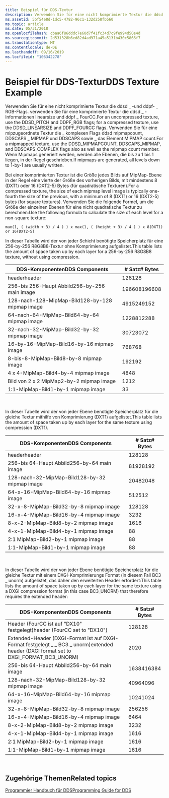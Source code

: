 ```yaml
---
title: Beispiel für DDS-Textur
description: Verwenden Sie für eine nicht komprimierte Textur die ddsd \_ -und ddpf- \_ RGB-Flags. verwenden Sie für eine komprimierte Textur die ddsd \_ -Informationen linearsize und ddpf \_ FourCC.
ms.assetid: 5bf54e8d-1dc5-4782-96c1-132d258fb560
ms.topic: article
ms.date: 05/31/2018
ms.openlocfilehash: cbaa6f86dddc7e60d7f41fc34d7c9fe994d50e4d
ms.sourcegitcommit: 2d531328b6ed82d4ad971a45a5131b430c5866f7
ms.translationtype: MT
ms.contentlocale: de-DE
ms.lasthandoff: 09/16/2019
ms.locfileid: "106342278"
---
```

# <a name="dds-texture-example"></a><span data-ttu-id="cff8b-103">Beispiel für DDS-Textur</span><span class="sxs-lookup"><span data-stu-id="cff8b-103">DDS Texture Example</span></span>

<span data-ttu-id="cff8b-104">Verwenden Sie für eine nicht komprimierte Textur die ddsd \_ -und ddpf- \_ RGB-Flags. verwenden Sie für eine komprimierte Textur die ddsd \_ -Informationen linearsize und ddpf \_ FourCC.</span><span class="sxs-lookup"><span data-stu-id="cff8b-104">For an uncompressed texture, use the DDSD\_PITCH and DDPF\_RGB flags; for a compressed texture, use the DDSD\_LINEARSIZE and DDPF\_FOURCC flags.</span></span> <span data-ttu-id="cff8b-105">Verwenden Sie für eine mipzugeordnete Textur die \_ komplexen Flags ddsd mipmapcount, DDSCAPS \_ MIPMAP und DDSCAPS sowie \_ das Element MIPMAP count.</span><span class="sxs-lookup"><span data-stu-id="cff8b-105">For a mipmapped texture, use the DDSD\_MIPMAPCOUNT, DDSCAPS\_MIPMAP, and DDSCAPS\_COMPLEX flags also as well as the mipmap count member.</span></span> <span data-ttu-id="cff8b-106">Wenn Mipmaps generiert werden, werden alle Ebenen, die bis zu 1 bis 1 liegen, in der Regel geschrieben.</span><span class="sxs-lookup"><span data-stu-id="cff8b-106">If mipmaps are generated, all levels down to 1-by-1 are usually written.</span></span>

<span data-ttu-id="cff8b-107">Bei einer komprimierten Textur ist die Größe jedes Bilds auf MipMap-Ebene in der Regel eine vierte der Größe des vorherigen Bilds, mit mindestens 8 (DXT1) oder 16 (DXT2-5) Bytes (für quadratische Texturen).</span><span class="sxs-lookup"><span data-stu-id="cff8b-107">For a compressed texture, the size of each mipmap level image is typically one-fourth the size of the previous, with a minimum of 8 (DXT1) or 16 (DXT2-5) bytes (for square textures).</span></span> <span data-ttu-id="cff8b-108">Verwenden Sie die folgende Formel, um die Größe der einzelnen Ebenen für eine nicht quadratische Textur zu berechnen:</span><span class="sxs-lookup"><span data-stu-id="cff8b-108">Use the following formula to calculate the size of each level for a non-square texture:</span></span>


```
max(1, ( (width + 3) / 4 ) ) x max(1, ( (height + 3) / 4 ) ) x 8(DXT1) or 16(DXT2-5)
```



<span data-ttu-id="cff8b-109">In dieser Tabelle wird der von jeder Schicht benötigte Speicherplatz für eine 256-by-256 R8G8B8-Textur ohne Komprimierung aufgelistet.</span><span class="sxs-lookup"><span data-stu-id="cff8b-109">This table lists the amount of space taken up by each layer for a 256-by-256 R8G8B8 texture, without using compression.</span></span>



| <span data-ttu-id="cff8b-110">DDS-Komponenten</span><span class="sxs-lookup"><span data-stu-id="cff8b-110">DDS Components</span></span>          | <span data-ttu-id="cff8b-111">\# Satz</span><span class="sxs-lookup"><span data-stu-id="cff8b-111">\# Bytes</span></span> |
|-------------------------|----------|
| <span data-ttu-id="cff8b-112">header</span><span class="sxs-lookup"><span data-stu-id="cff8b-112">header</span></span>                  | <span data-ttu-id="cff8b-113">128</span><span class="sxs-lookup"><span data-stu-id="cff8b-113">128</span></span>      |
| <span data-ttu-id="cff8b-114">256-bis 256-Haupt Abbild</span><span class="sxs-lookup"><span data-stu-id="cff8b-114">256-by-256 main image</span></span>   | <span data-ttu-id="cff8b-115">196608</span><span class="sxs-lookup"><span data-stu-id="cff8b-115">196608</span></span>   |
| <span data-ttu-id="cff8b-116">128-nach-128-MipMap-Bild</span><span class="sxs-lookup"><span data-stu-id="cff8b-116">128-by-128 mipmap image</span></span> | <span data-ttu-id="cff8b-117">49152</span><span class="sxs-lookup"><span data-stu-id="cff8b-117">49152</span></span>    |
| <span data-ttu-id="cff8b-118">64-nach-64-MipMap-Bild</span><span class="sxs-lookup"><span data-stu-id="cff8b-118">64-by-64 mipmap image</span></span>   | <span data-ttu-id="cff8b-119">12288</span><span class="sxs-lookup"><span data-stu-id="cff8b-119">12288</span></span>    |
| <span data-ttu-id="cff8b-120">32-nach-32-MipMap-Bild</span><span class="sxs-lookup"><span data-stu-id="cff8b-120">32-by-32 mipmap image</span></span>   | <span data-ttu-id="cff8b-121">3072</span><span class="sxs-lookup"><span data-stu-id="cff8b-121">3072</span></span>     |
| <span data-ttu-id="cff8b-122">16-by-16-MipMap-Bild</span><span class="sxs-lookup"><span data-stu-id="cff8b-122">16-by-16 mipmap image</span></span>   | <span data-ttu-id="cff8b-123">768</span><span class="sxs-lookup"><span data-stu-id="cff8b-123">768</span></span>      |
| <span data-ttu-id="cff8b-124">8-bis-8-MipMap-Bild</span><span class="sxs-lookup"><span data-stu-id="cff8b-124">8-by-8 mipmap image</span></span>     | <span data-ttu-id="cff8b-125">192</span><span class="sxs-lookup"><span data-stu-id="cff8b-125">192</span></span>      |
| <span data-ttu-id="cff8b-126">4 x 4-MipMap-Bild</span><span class="sxs-lookup"><span data-stu-id="cff8b-126">4-by-4 mipmap image</span></span>     | <span data-ttu-id="cff8b-127">48</span><span class="sxs-lookup"><span data-stu-id="cff8b-127">48</span></span>       |
| <span data-ttu-id="cff8b-128">Bild von 2 x 2 MipMap</span><span class="sxs-lookup"><span data-stu-id="cff8b-128">2-by-2 mipmap image</span></span>     | <span data-ttu-id="cff8b-129">12</span><span class="sxs-lookup"><span data-stu-id="cff8b-129">12</span></span>       |
| <span data-ttu-id="cff8b-130">1:1-MipMap-Bild</span><span class="sxs-lookup"><span data-stu-id="cff8b-130">1-by-1 mipmap image</span></span>     | <span data-ttu-id="cff8b-131">3</span><span class="sxs-lookup"><span data-stu-id="cff8b-131">3</span></span>        |



 

<span data-ttu-id="cff8b-132">In dieser Tabelle wird der von jeder Ebene benötigte Speicherplatz für die gleiche Textur mithilfe von Komprimierung (DXT1) aufgelistet.</span><span class="sxs-lookup"><span data-stu-id="cff8b-132">This table lists the amount of space taken up by each layer for the same texture using compression (DXT1).</span></span>



| <span data-ttu-id="cff8b-133">DDS-Komponenten</span><span class="sxs-lookup"><span data-stu-id="cff8b-133">DDS Components</span></span>         | <span data-ttu-id="cff8b-134">\# Satz</span><span class="sxs-lookup"><span data-stu-id="cff8b-134">\# Bytes</span></span> |
|------------------------|----------|
| <span data-ttu-id="cff8b-135">header</span><span class="sxs-lookup"><span data-stu-id="cff8b-135">header</span></span>                 | <span data-ttu-id="cff8b-136">128</span><span class="sxs-lookup"><span data-stu-id="cff8b-136">128</span></span>      |
| <span data-ttu-id="cff8b-137">256-bis 64-Haupt Abbild</span><span class="sxs-lookup"><span data-stu-id="cff8b-137">256-by-64 main image</span></span>   | <span data-ttu-id="cff8b-138">8192</span><span class="sxs-lookup"><span data-stu-id="cff8b-138">8192</span></span>     |
| <span data-ttu-id="cff8b-139">128-nach-32-MipMap-Bild</span><span class="sxs-lookup"><span data-stu-id="cff8b-139">128-by-32 mipmap image</span></span> | <span data-ttu-id="cff8b-140">2048</span><span class="sxs-lookup"><span data-stu-id="cff8b-140">2048</span></span>     |
| <span data-ttu-id="cff8b-141">64-x-16-MipMap-Bild</span><span class="sxs-lookup"><span data-stu-id="cff8b-141">64-by-16 mipmap image</span></span>  | <span data-ttu-id="cff8b-142">512</span><span class="sxs-lookup"><span data-stu-id="cff8b-142">512</span></span>      |
| <span data-ttu-id="cff8b-143">32-x-8-MipMap-Bild</span><span class="sxs-lookup"><span data-stu-id="cff8b-143">32-by-8 mipmap image</span></span>   | <span data-ttu-id="cff8b-144">128</span><span class="sxs-lookup"><span data-stu-id="cff8b-144">128</span></span>      |
| <span data-ttu-id="cff8b-145">16-x-4-MipMap-Bild</span><span class="sxs-lookup"><span data-stu-id="cff8b-145">16-by-4 mipmap image</span></span>   | <span data-ttu-id="cff8b-146">32</span><span class="sxs-lookup"><span data-stu-id="cff8b-146">32</span></span>       |
| <span data-ttu-id="cff8b-147">8-x-2-MipMap-Bild</span><span class="sxs-lookup"><span data-stu-id="cff8b-147">8-by-2 mipmap image</span></span>    | <span data-ttu-id="cff8b-148">16</span><span class="sxs-lookup"><span data-stu-id="cff8b-148">16</span></span>       |
| <span data-ttu-id="cff8b-149">4-x-1-MipMap-Bild</span><span class="sxs-lookup"><span data-stu-id="cff8b-149">4-by-1 mipmap image</span></span>    | <span data-ttu-id="cff8b-150">8</span><span class="sxs-lookup"><span data-stu-id="cff8b-150">8</span></span>        |
| <span data-ttu-id="cff8b-151">2:1 MipMap-Bild</span><span class="sxs-lookup"><span data-stu-id="cff8b-151">2-by-1 mipmap image</span></span>    | <span data-ttu-id="cff8b-152">8</span><span class="sxs-lookup"><span data-stu-id="cff8b-152">8</span></span>        |
| <span data-ttu-id="cff8b-153">1:1-MipMap-Bild</span><span class="sxs-lookup"><span data-stu-id="cff8b-153">1-by-1 mipmap image</span></span>    | <span data-ttu-id="cff8b-154">8</span><span class="sxs-lookup"><span data-stu-id="cff8b-154">8</span></span>        |



 

<span data-ttu-id="cff8b-155">In dieser Tabelle wird der von jeder Ebene benötigte Speicherplatz für die gleiche Textur mit einem DXGI-Komprimierungs Format (in diesem Fall BC3 \_ unorm) aufgelistet, das daher den erweiterten Header erfordert:</span><span class="sxs-lookup"><span data-stu-id="cff8b-155">This table lists the amount of space taken up by each layer for the same texture using a DXGI compression format (in this case BC3\_UNORM) that therefore requires the extended header:</span></span>



| <span data-ttu-id="cff8b-156">DDS-Komponenten</span><span class="sxs-lookup"><span data-stu-id="cff8b-156">DDS Components</span></span>                                                | <span data-ttu-id="cff8b-157">\# Satz</span><span class="sxs-lookup"><span data-stu-id="cff8b-157">\# Bytes</span></span> |
|---------------------------------------------------------------|----------|
| <span data-ttu-id="cff8b-158">Header (FourCC ist auf "DX10" festgelegt)</span><span class="sxs-lookup"><span data-stu-id="cff8b-158">header (FourCC set to "DX10")</span></span>                                 | <span data-ttu-id="cff8b-159">128</span><span class="sxs-lookup"><span data-stu-id="cff8b-159">128</span></span>      |
| <span data-ttu-id="cff8b-160">Extended-Header (DXGI-Format ist auf DXGI-Format festgelegt \_ \_ BC3 \_ unorm)</span><span class="sxs-lookup"><span data-stu-id="cff8b-160">extended header (DXGI format set to DXGI\_FORMAT\_BC3\_UNORM)</span></span> | <span data-ttu-id="cff8b-161">20</span><span class="sxs-lookup"><span data-stu-id="cff8b-161">20</span></span>       |
| <span data-ttu-id="cff8b-162">256-bis 64-Haupt Abbild</span><span class="sxs-lookup"><span data-stu-id="cff8b-162">256-by-64 main image</span></span>                                          | <span data-ttu-id="cff8b-163">16384</span><span class="sxs-lookup"><span data-stu-id="cff8b-163">16384</span></span>    |
| <span data-ttu-id="cff8b-164">128-nach-32-MipMap-Bild</span><span class="sxs-lookup"><span data-stu-id="cff8b-164">128-by-32 mipmap image</span></span>                                        | <span data-ttu-id="cff8b-165">4096</span><span class="sxs-lookup"><span data-stu-id="cff8b-165">4096</span></span>     |
| <span data-ttu-id="cff8b-166">64-x-16-MipMap-Bild</span><span class="sxs-lookup"><span data-stu-id="cff8b-166">64-by-16 mipmap image</span></span>                                         | <span data-ttu-id="cff8b-167">1024</span><span class="sxs-lookup"><span data-stu-id="cff8b-167">1024</span></span>     |
| <span data-ttu-id="cff8b-168">32-x-8-MipMap-Bild</span><span class="sxs-lookup"><span data-stu-id="cff8b-168">32-by-8 mipmap image</span></span>                                          | <span data-ttu-id="cff8b-169">256</span><span class="sxs-lookup"><span data-stu-id="cff8b-169">256</span></span>      |
| <span data-ttu-id="cff8b-170">16-x-4-MipMap-Bild</span><span class="sxs-lookup"><span data-stu-id="cff8b-170">16-by-4 mipmap image</span></span>                                          | <span data-ttu-id="cff8b-171">64</span><span class="sxs-lookup"><span data-stu-id="cff8b-171">64</span></span>       |
| <span data-ttu-id="cff8b-172">8-x-2-MipMap-Bild</span><span class="sxs-lookup"><span data-stu-id="cff8b-172">8-by-2 mipmap image</span></span>                                           | <span data-ttu-id="cff8b-173">32</span><span class="sxs-lookup"><span data-stu-id="cff8b-173">32</span></span>       |
| <span data-ttu-id="cff8b-174">4-x-1-MipMap-Bild</span><span class="sxs-lookup"><span data-stu-id="cff8b-174">4-by-1 mipmap image</span></span>                                           | <span data-ttu-id="cff8b-175">16</span><span class="sxs-lookup"><span data-stu-id="cff8b-175">16</span></span>       |
| <span data-ttu-id="cff8b-176">2:1 MipMap-Bild</span><span class="sxs-lookup"><span data-stu-id="cff8b-176">2-by-1 mipmap image</span></span>                                           | <span data-ttu-id="cff8b-177">16</span><span class="sxs-lookup"><span data-stu-id="cff8b-177">16</span></span>       |
| <span data-ttu-id="cff8b-178">1:1-MipMap-Bild</span><span class="sxs-lookup"><span data-stu-id="cff8b-178">1-by-1 mipmap image</span></span>                                           | <span data-ttu-id="cff8b-179">16</span><span class="sxs-lookup"><span data-stu-id="cff8b-179">16</span></span>       |



 

## <a name="related-topics"></a><span data-ttu-id="cff8b-180">Zugehörige Themen</span><span class="sxs-lookup"><span data-stu-id="cff8b-180">Related topics</span></span>

<dl> <dt>

[<span data-ttu-id="cff8b-181">Programmier Handbuch für DDS</span><span class="sxs-lookup"><span data-stu-id="cff8b-181">Programming Guide for DDS</span></span>](dx-graphics-dds-pguide.md)
</dt> </dl>

 

 




